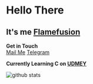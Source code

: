 # Hello There
## It's me [Flamefusion](https://github.com/Flamefusion)

**Get in Touch**  
[Mail Me](meshekharbehera613@gmail.com) [Telegram](https://t.me/Flamefusion)

__Currently Learning C on [UDMEY](https://www.udemy.com/)__    


![github stats](https://github-readme-stats.vercel.app/api?username=Flamefusion&show_icons=true&theme=radical&count_private=true)

<!--
**Flamefusion/Flamefusion** is a ✨ _special_ ✨ repository because its `README.md` (this file) appears on your GitHub profile.

Here are some ideas to get you started:

- 🔭 I’m currently working on ...
- 🌱 I’m currently learning ...
- 👯 I’m looking to collaborate on ...
- 🤔 I’m looking for help with ...
- 💬 Ask me about ...
- 📫 How to reach me: ...
- 😄 Pronouns: ...
- ⚡ Fun fact: ...
-->
